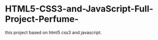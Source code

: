# HTML5-CSS3-and-JavaScript-Full-Project-Perfume-
this project based on html5 css3 and javascript. 
